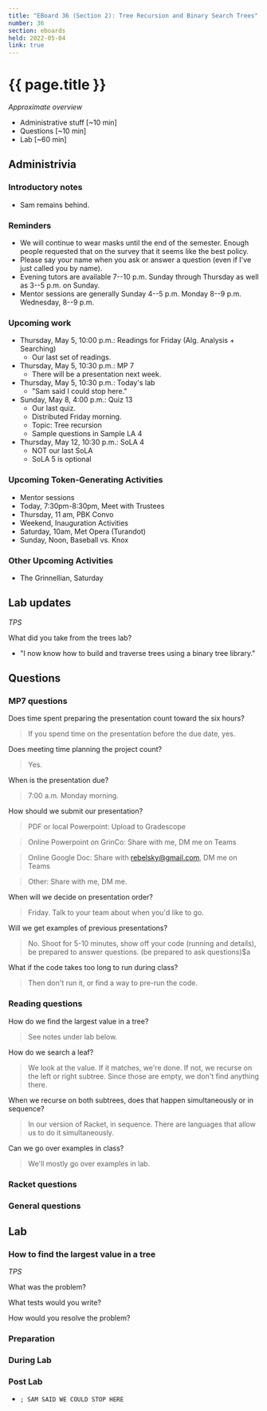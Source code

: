 ```yaml
---
title: "EBoard 36 (Section 2): Tree Recursion and Binary Search Trees"
number: 36
section: eboards
held: 2022-05-04
link: true
---
```

# {{ page.title }}

_Approximate overview_

* Administrative stuff [~10 min]
* Questions [~10 min]
* Lab [~60 min]

Administrivia
-------------

### Introductory notes

* Sam remains behind.

### Reminders

* We will continue to wear masks until the end of the semester.  Enough
  people requested that on the survey that it seems like the best policy.
* Please say your name when you ask or answer a question (even if I've
  just called you by name).
* Evening tutors are available 7--10 p.m. Sunday through Thursday as
  well as 3--5 p.m. on Sunday.
* Mentor sessions are generally Sunday 4--5 p.m.  Monday 8--9 p.m.  
  Wednesday, 8--9 p.m.

### Upcoming work

* Thursday, May 5, 10:00 p.m.: Readings for Friday (Alg. Analysis + Searching)
    * Our last set of readings.
* Thursday, May 5, 10:30 p.m.: MP 7
    * There will be a presentation next week.
* Thursday, May 5, 10:30 p.m.: Today's lab
    * "Sam said I could stop here."
* Sunday, May 8, 4:00 p.m.: Quiz 13
    * Our last quiz.
    * Distributed Friday morning.
    * Topic: Tree recursion
    * Sample questions in Sample LA 4
* Thursday, May 12, 10:30 p.m.: SoLA 4
    * NOT our last SoLA
    * SoLA 5 is optional

### Upcoming Token-Generating Activities

* Mentor sessions
* Today, 7:30pm-8:30pm, Meet with Trustees
* Thursday, 11 am, PBK Convo
* Weekend, Inauguration Activities
* Saturday, 10am, Met Opera (Turandot)
* Sunday, Noon, Baseball vs. Knox

### Other Upcoming Activities

* The Grinnellian, Saturday

Lab updates
-----------

_TPS_

What did you take from the trees lab?

* "I now know how to build and traverse trees using a binary tree library."

Questions
---------

### MP7 questions

Does time spent preparing the presentation count toward the six hours?

> If you spend time on the presentation before the due date, yes.

Does meeting time planning the project count?

> Yes.

When is the presentation due?

> 7:00 a.m. Monday morning.

How should we submit our presentation?

> PDF or local Powerpoint: Upload to Gradescope

> Online Powerpoint on GrinCo: Share with me, DM me on Teams

> Online Google Doc: Share with rebelsky@gmail.com, DM me on Teams

> Other: Share with me, DM me.

When will we decide on presentation order?

> Friday.  Talk to your team about when you'd like to go.

Will we get examples of previous presentations?

> No.  Shoot for 5-10 minutes, show off your code (running and details),
  be prepared to answer questions.  (be prepared to ask questions)$a

What if the code takes too long to run during class?

> Then don't run it, or find a way to pre-run the code.

### Reading questions

How do we find the largest value in a tree?

> See notes under lab below.

How do we search a leaf?

> We look at the value.  If it matches, we're done.  If not, we recurse
  on the left or right subtree.  Since those are empty, we don't find
  anything there.

When we recurse on both subtrees, does that happen simultaneously
or in sequence?

> In our version of Racket, in sequence.  There are languages that allow
  us to do it simultaneously.

Can we go over examples in class?

> We'll mostly go over examples in lab.

### Racket questions

### General questions

Lab
---

### How to find the largest value in a tree

_TPS_

What was the problem?

What tests would you write?

How would you resolve the problem?

### Preparation

### During Lab

### Post Lab

* `; SAM SAID WE COULD STOP HERE`

